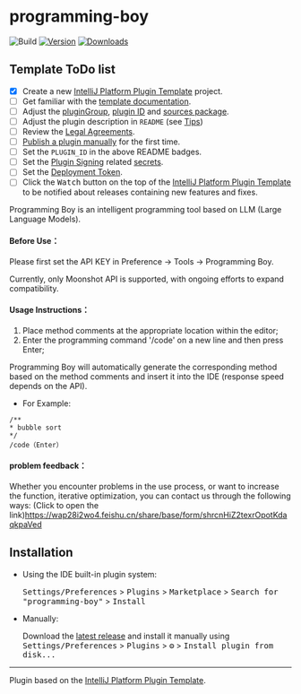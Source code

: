 # programming-boy

![Build](https://github.com/zhaoninge/programming-boy/workflows/Build/badge.svg)
[![Version](https://img.shields.io/jetbrains/plugin/v/PLUGIN_ID.svg)](https://plugins.jetbrains.com/plugin/PLUGIN_ID)
[![Downloads](https://img.shields.io/jetbrains/plugin/d/PLUGIN_ID.svg)](https://plugins.jetbrains.com/plugin/PLUGIN_ID)

## Template ToDo list
- [x] Create a new [IntelliJ Platform Plugin Template][template] project.
- [ ] Get familiar with the [template documentation][template].
- [ ] Adjust the [pluginGroup](./gradle.properties), [plugin ID](./src/main/resources/META-INF/plugin.xml) and [sources package](./src/main/kotlin).
- [ ] Adjust the plugin description in `README` (see [Tips][docs:plugin-description])
- [ ] Review the [Legal Agreements](https://plugins.jetbrains.com/docs/marketplace/legal-agreements.html?from=IJPluginTemplate).
- [ ] [Publish a plugin manually](https://plugins.jetbrains.com/docs/intellij/publishing-plugin.html?from=IJPluginTemplate) for the first time.
- [ ] Set the `PLUGIN_ID` in the above README badges.
- [ ] Set the [Plugin Signing](https://plugins.jetbrains.com/docs/intellij/plugin-signing.html?from=IJPluginTemplate) related [secrets](https://github.com/JetBrains/intellij-platform-plugin-template#environment-variables).
- [ ] Set the [Deployment Token](https://plugins.jetbrains.com/docs/marketplace/plugin-upload.html?from=IJPluginTemplate).
- [ ] Click the <kbd>Watch</kbd> button on the top of the [IntelliJ Platform Plugin Template][template] to be notified about releases containing new features and fixes.

<!-- Plugin description -->
Programming Boy is an intelligent programming tool based on LLM (Large Language Models).
#### Before Use：
Please first set the API KEY in Preference -> Tools -> Programming Boy. 

Currently, only Moonshot API is supported, with ongoing efforts to expand compatibility.
#### Usage Instructions：
1. Place method comments at the appropriate location within the editor;
2. Enter the programming command '/code' on a new line and then press Enter;

Programming Boy will automatically generate the corresponding method based on the method comments and insert it into the IDE (response speed depends on the API).
- For Example:
```
/**
* bubble sort
*/
/code（Enter）
```
#### problem feedback：
Whether you encounter problems in the use process, or want to increase the function, iterative optimization, you can contact us through the following ways:
(Click to open the link)https://wap28i2wo4.feishu.cn/share/base/form/shrcnHiZ2texrOpotKdaqkpaVed
<!-- Plugin description end -->

## Installation

- Using the IDE built-in plugin system:
  
  <kbd>Settings/Preferences</kbd> > <kbd>Plugins</kbd> > <kbd>Marketplace</kbd> > <kbd>Search for "programming-boy"</kbd> >
  <kbd>Install</kbd>
  
- Manually:

  Download the [latest release](https://github.com/zhaoninge/programming-boy/releases/latest) and install it manually using
  <kbd>Settings/Preferences</kbd> > <kbd>Plugins</kbd> > <kbd>⚙️</kbd> > <kbd>Install plugin from disk...</kbd>


---
Plugin based on the [IntelliJ Platform Plugin Template][template].

[template]: https://github.com/JetBrains/intellij-platform-plugin-template
[docs:plugin-description]: https://plugins.jetbrains.com/docs/intellij/plugin-user-experience.html#plugin-description-and-presentation
